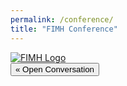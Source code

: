 ```yaml
---
permalink: /conference/
title: "FIMH Conference"
---
```


<head>
	<meta name="viewport" content="width=device-width, initial-scale=1">
	<meta charset="UTF-8">
	<link rel="stylesheet" type="text/css" href="conf-styles.css">
</head>
<body id="all-content">
<div class="content">
	<div class="header">
		<a href="" target="_blank"> <img class="site-logo" src="" alt="FIMH Logo" /></a>
	</div>
<!-- end header -->
  <button id="open_button" onclick="open_convo()">&laquo; Open Conversation</button>

